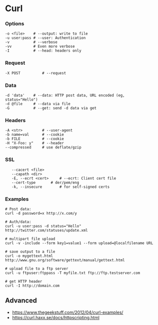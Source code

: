 Curl
====


### Options

```
-o <file>    # --output: write to file
-u user:pass # --user: Authentication
-v           # --verbose
-vv          # Even more verbose
-I           # --head: headers only
```


### Request

```
-X POST          # --request
```


### Data

```
-d 'data'    # --data: HTTP post data, URL encoded (eg, status="Hello")
-d @file     # --data via file
-G           # --get: send -d data via get
```

### Headers

```
-A <str>         # --user-agent
-b name=val      # --cookie
-b FILE          # --cookie
-H "X-Foo: y"    # --header
--compressed     # use deflate/gzip
```

### SSL

```
   --cacert <file>
   --capath <dir>
   -E, --ecrt <cert>     # --ecrt: Client cert file
   --cert-type       # der/pem/eng
   -k, --insecure        # for self-signed certs
```

### Examples

```
# Post data:
curl -d password=x http://x.com/y

# Auth/data:
curl -u user:pass -d status="Hello" http://twitter.com/statuses/update.xml

# multipart file upload
curl -v -include --form key1=value1 --form upload=@localfilename URL

# save output to a file
curl -o mygettext.html http://www.gnu.org/software/gettext/manual/gettext.html

# upload file to a ftp server
curl -u ftpuser:ftppass -T myfile.txt ftp://ftp.testserver.com

# get HTTP header
curl -I http://domain.com

```


## Advanced

* https://www.thegeekstuff.com/2012/04/curl-examples/
* https://curl.haxx.se/docs/httpscripting.html
